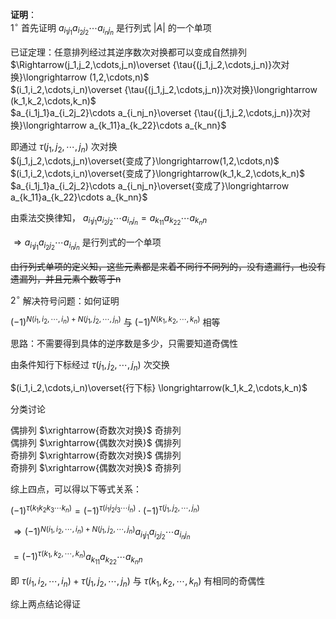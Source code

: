 **证明**：  
$1^\circ$  首先证明 $a_{i_1j_1}a_{i_2j_2}\cdots a_{i_nj_n}$ 是行列式 $|A|$ 的一个单项  
  
已证定理：任意排列经过其逆序数次对换都可以变成自然排列  
$\Rightarrow(j_1,j_2,\cdots,j_n)\overset  
{\tau{(j_1,j_2,\cdots,j_n)}次对换}\longrightarrow  
(1,2,\cdots,n)$  
$(i_1,i_2,\cdots,i_n)\overset  
{\tau{(j_1,j_2,\cdots,j_n)}次对换}\longrightarrow  
(k_1,k_2,\cdots,k_n)$  
$a_{i_1j_1}a_{i_2j_2}\cdots a_{i_nj_n}\overset  
{\tau{(j_1,j_2,\cdots,j_n)}次对换}\longrightarrow  
a_{k_11}a_{k_22}\cdots a_{k_nn}$  
  
即通过 $\tau{(j_1,j_2,\cdots,j_n)}$ 次对换  
$(j_1,j_2,\cdots,j_n)\overset{变成了}\longrightarrow(1,2,\cdots,n)$  
$(i_1,i_2,\cdots,i_n)\overset{变成了}\longrightarrow(k_1,k_2,\cdots,k_n)$  
$a_{i_1j_1}a_{i_2j_2}\cdots a_{i_nj_n}\overset{变成了}\longrightarrow a_{k_11}a_{k_22}\cdots a_{k_nn}$  
  
由乘法交换律知， $a_{i_1j_1}a_{i_2j_2}\cdots a_{i_nj_n}=a_{k_11}a_{k_22}\cdots a_{k_nn}$  
  
$\Rightarrow a_{i_1j_1}a_{i_2j_2}\cdots a_{i_nj_n}$ 是行列式的一个单项  
  
~~由行列式单项的定义知，这些元素都是来着不同行不同列的，没有遗漏行，也没有遗漏列，并且元素个数等于n~~  
  
$2^\circ$  解决符号问题：如何证明  
  
$(-1)^{N(i_1,i_2,\cdots,i_n)+N(j_1,j_2,\cdots,j_n)}$ 与 $(-1)^{N(k_1,k_2,\cdots,k_n)}$ 相等  
  
思路：不需要得到具体的逆序数是多少，只需要知道奇偶性  
  
由条件知行下标经过 $\tau{(j_1,j_2,\cdots,j_n)}$ 次交换  
  
$(i_1,i_2,\cdots,i_n)\overset{行下标}  
\longrightarrow(k_1,k_2,\cdots,k_n)$  
  
分类讨论  
  
偶排列 $\xrightarrow{奇数次对换}$ 奇排列  
偶排列 $\xrightarrow{偶数次对换}$ 偶排列  
奇排列 $\xrightarrow{奇数次对换}$ 偶排列  
奇排列 $\xrightarrow{偶数次对换}$ 奇排列  
  
综上四点，可以得以下等式关系：  
  
$(-1)^{\tau(k_1k_2k_3\cdots k_n)}=(-1)^{\tau(i_1i_2i_3\cdots i_n)}\cdot(-1)^{\tau{(j_1,j_2,\cdots,j_n)}}$  
  
$\Rightarrow (-1)^{N(i_1,i_2,\cdots,i_n)+N(j_1,j_2,\cdots,j_n)}a_{i_1j_1}a_{i_2j_2}\cdots a_{i_nj_n}$  
  
$=(-1)^{\tau{(k_1,k_2,\cdots,k_n)}}a_{k_11}a_{k_22}\cdots a_{k_nn}$  
  
即 $\tau{(i_1,i_2,\cdots,i_n)}  
+\tau{(j_1,j_2,\cdots,j_n)}$ 与 $\tau{(k_1,k_2,\cdots,k_n)}$ 有相同的奇偶性  
  
综上两点结论得证  

